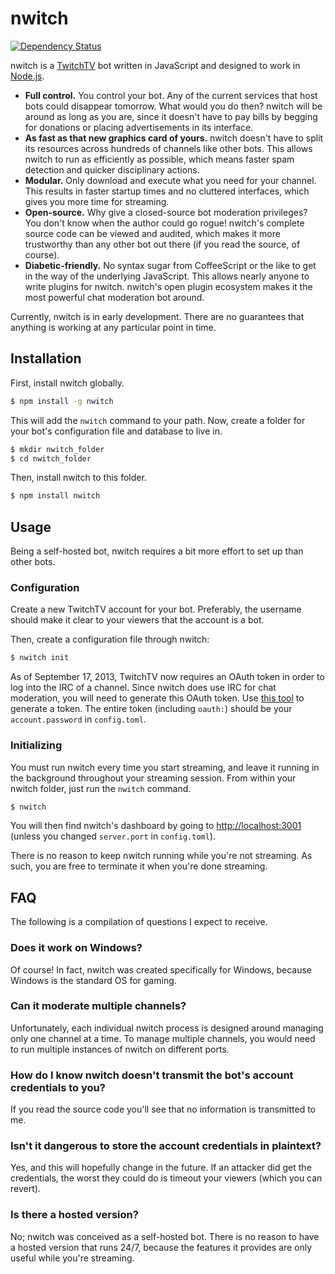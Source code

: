 # nwitch

[![Dependency Status](https://gemnasium.com/KenanY/nwitch.png)](https://gemnasium.com/KenanY/nwitch)

nwitch is a [TwitchTV](http://www.twitch.tv/) bot written in JavaScript and
designed to work in [Node.js](http://nodejs.org/).

  - **Full control.** You control your bot. Any of the current services that
  host bots could disappear tomorrow. What would you do then? nwitch will be
  around as long as you are, since it doesn't have to pay bills by begging for
  donations or placing advertisements in its interface.
  - **As fast as that new graphics card of yours.** nwitch doesn't have to split
  its resources across hundreds of channels like other bots. This allows nwitch
  to run as efficiently as possible, which means faster spam detection and
  quicker disciplinary actions.
  - **Modular.** Only download and execute what you need for your channel. This
  results in faster startup times and no cluttered interfaces, which gives you
  more time for streaming.
  - **Open-source.** Why give a closed-source bot moderation privileges? You
  don't know when the author could go rogue! nwitch's complete source code can
  be viewed and audited, which makes it more trustworthy than any other bot out
  there (if you read the source, of course).
  - **Diabetic-friendly.** No syntax sugar from CoffeeScript or the like to
  get in the way of the underlying JavaScript. This allows nearly anyone to
  write plugins for nwitch. nwitch's open plugin ecosystem makes it the most
  powerful chat moderation bot around.

Currently, nwitch is in early development. There are no guarantees that anything
is working at any particular point in time.

## Installation

First, install nwitch globally.

``` bash
$ npm install -g nwitch
```

This will add the `nwitch` command to your path. Now, create a folder for your
bot's configuration file and database to live in.

``` bash
$ mkdir nwitch_folder
$ cd nwitch_folder
```

Then, install nwitch to this folder.

``` bash
$ npm install nwitch
```

## Usage

Being a self-hosted bot, nwitch requires a bit more effort to set up than other
bots.

### Configuration

Create a new TwitchTV account for your bot. Preferably, the username should make
it clear to your viewers that the account is a bot.

Then, create a configuration file through nwitch:

``` bash
$ nwitch init
```

As of September 17, 2013, TwitchTV now requires an OAuth token in order to log
into the IRC of a channel. Since nwitch does use IRC for chat moderation, you
will need to generate this OAuth token. Use
[this tool](http://twitchapps.com/tmi/) to generate a token. The entire
token (including `oauth:`) should be your `account.password` in `config.toml`.

### Initializing

You must run nwitch every time you start streaming, and leave it running in the
background throughout your streaming session. From within your nwitch folder,
just run the `nwitch` command.

``` bash
$ nwitch
```

You will then find nwitch's dashboard by going to <http://localhost:3001>
(unless you changed `server.port` in `config.toml`).

There is no reason to keep nwitch running while you're not streaming. As such,
you are free to terminate it when you're done streaming.

## FAQ

The following is a compilation of questions I expect to receive.

### Does it work on Windows?

Of course! In fact, nwitch was created specifically for Windows, because Windows
is the standard OS for gaming.

### Can it moderate multiple channels?

Unfortunately, each individual nwitch process is designed around managing only
one channel at a time. To manage multiple channels, you would need to run
multiple instances of nwitch on different ports.

### How do I know nwitch doesn't transmit the bot's account credentials to you?

If you read the source code you'll see that no information is transmitted to me.

### Isn't it dangerous to store the account credentials in plaintext?

Yes, and this will hopefully change in the future. If an attacker did get the
credentials, the worst they could do is timeout your viewers (which you can
revert).

### Is there a hosted version?

No; nwitch was conceived as a self-hosted bot. There is no reason to have a
hosted version that runs 24/7, because the features it provides are only useful
while you're streaming.